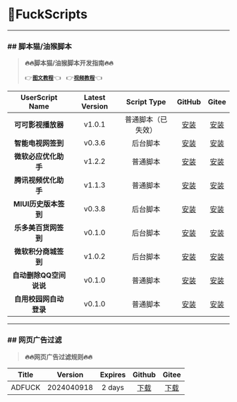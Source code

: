 # 🌈FuckScripts

---

### \#\# 脚本猫/油猴脚本

> **🔥🔥脚本猫/油猴脚本开发指南🔥🔥**
> 
> 👉[**`图文教程`**](https://learn.scriptcat.org)👈&nbsp;&nbsp;&nbsp;👉[**`视频教程`**](https://www.bilibili.com/video/BV1gT4y1N7zy)👈

| UserScript Name | Latest Version | Script Type | GitHub | Gitee |
|:---:|:---:|:---:|:---:|:---:|
| **可可影视播放器** | v1.0.1 | 普通脚本（已失效） | [安装](https://raw.githubusercontent.com/geoi6sam1/FuckScripts/main/可可影视播放器.user.js) | [安装](https://gitee.com/geoi6sam1/FuckScripts/raw/main/可可影视播放器.user.js) |
| **智能电视网签到** | v0.3.6 | 后台脚本 | [安装](https://raw.githubusercontent.com/geoi6sam1/FuckScripts/main/智能电视网签到.user.js) | [安装](https://gitee.com/geoi6sam1/FuckScripts/raw/main/智能电视网签到.user.js) |
| **微软必应优化助手** | v1.2.2 | 普通脚本 | [安装](https://raw.githubusercontent.com/geoi6sam1/FuckScripts/main/微软必应优化助手.user.js) | [安装](https://gitee.com/geoi6sam1/FuckScripts/raw/main/微软必应优化助手.user.js) |
| **腾讯视频优化助手** | v1.1.3 | 普通脚本 | [安装](https://raw.githubusercontent.com/geoi6sam1/FuckScripts/main/腾讯视频优化助手.user.js) | [安装](https://gitee.com/geoi6sam1/FuckScripts/raw/main/腾讯视频优化助手.user.js) |
| **MIUI历史版本签到** | v0.3.8 | 后台脚本 | [安装](https://raw.githubusercontent.com/geoi6sam1/FuckScripts/main/MIUI历史版本签到.user.js) | [安装](https://gitee.com/geoi6sam1/FuckScripts/raw/main/MIUI历史版本签到.user.js) |
| **乐多美百货网签到** | v0.1.0 | 后台脚本 | [安装](https://raw.githubusercontent.com/geoi6sam1/FuckScripts/main/乐多美百货网签到.user.js) | [安装](https://gitee.com/geoi6sam1/FuckScripts/raw/main/乐多美百货网签到.user.js) |
| **微软积分商城签到** | v1.0.2 | 后台脚本 | [安装](https://raw.githubusercontent.com/geoi6sam1/FuckScripts/main/微软积分商城签到.user.js) | [安装](https://gitee.com/geoi6sam1/FuckScripts/raw/main/微软积分商城签到.user.js) |
| **自动删除QQ空间说说** | v0.1.0 | 普通脚本 | [安装](https://raw.githubusercontent.com/geoi6sam1/FuckScripts/main/自动删除QQ空间说说.user.js) | [安装](https://gitee.com/geoi6sam1/FuckScripts/raw/main/自动删除QQ空间说说.user.js) |
| **自用校园网自动登录** | v0.1.0 | 普通脚本 | [安装](https://raw.githubusercontent.com/geoi6sam1/FuckScripts/main/自用校园网自动登录.user.js) | [安装](https://gitee.com/geoi6sam1/FuckScripts/raw/main/自用校园网自动登录.user.js) |

---

### \#\# 网页广告过滤

> **🔥🔥网页广告过滤规则🔥🔥**

| Title | Version | Expires | Github | Gitee |
|:---:|:---:|:---:|:---:|:---:|
| ADFUCK | 2024040918 | 2 days | [下载](https://raw.githubusercontent.com/geoi6sam1/FuckScripts/main/adfuck.txt) | [下载](https://gitee.com/geoi6sam1/FuckScripts/raw/main/adfuck.txt) |

